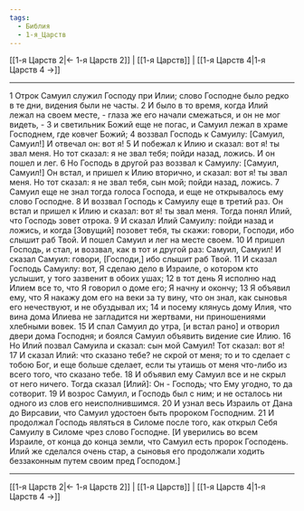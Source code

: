 ```yaml
---
tags:
  - Библия
  - 1-я_Царств
---
```

[[1-я Царств 2|← 1-я Царств 2]] | [[1-я Царств]] | [[1-я Царств 4|1-я Царств 4 →]]

---
1 Отрок Самуил служил Господу при Илии; слово Господне было редко в те дни, видения были не часты.
2 И было в то время, когда Илий лежал на своем месте, - глаза же его начали смежаться, и он не мог видеть, -
3 и светильник Божий еще не погас, и Самуил лежал в храме Господнем, где ковчег Божий;
4 воззвал Господь к Самуилу: [Самуил, Самуил!] И отвечал он: вот я!
5 И побежал к Илию и сказал: вот я! ты звал меня. Но тот сказал: я не звал тебя; пойди назад, ложись. И он пошел и лег.
6 Но Господь в другой раз воззвал к Самуилу: [Самуил, Самуил!] Он встал, и пришел к Илию вторично, и сказал: вот я! ты звал меня. Но тот сказал: я не звал тебя, сын мой; пойди назад, ложись.
7 Самуил еще не знал тогда голоса Господа, и еще не открывалось ему слово Господне.
8 И воззвал Господь к Самуилу еще в третий раз. Он встал и пришел к Илию и сказал: вот я! ты звал меня. Тогда понял Илий, что Господь зовет отрока.
9 И сказал Илий Самуилу: пойди назад и ложись, и когда [Зовущий] позовет тебя, ты скажи: говори, Господи, ибо слышит раб Твой. И пошел Самуил и лег на месте своем.
10 И пришел Господь, и стал, и воззвал, как в тот и другой раз: Самуил, Самуил! И сказал Самуил: говори, [Господи,] ибо слышит раб Твой.
11 И сказал Господь Самуилу: вот, Я сделаю дело в Израиле, о котором кто услышит, у того зазвенит в обоих ушах;
12 в тот день Я исполню над Илием все то, что Я говорил о доме его; Я начну и окончу;
13 Я объявил ему, что Я накажу дом его на веки за ту вину, что он знал, как сыновья его нечествуют, и не обуздывал их;
14 и посему клянусь дому Илия, что вина дома Илиева не загладится ни жертвами, ни приношениями хлебными вовек.
15 И спал Самуил до утра, [и встал рано] и отворил двери дома Господня; и боялся Самуил объявить видение сие Илию.
16 Но Илий позвал Самуила и сказал: сын мой Самуил! Тот сказал: вот я!
17 И сказал Илий: что сказано тебе? не скрой от меня; то и то сделает с тобою Бог, и еще больше сделает, если ты утаишь от меня что-либо из всего того, что сказано тебе.
18 И объявил ему Самуил все и не скрыл от него ничего. Тогда сказал [Илий]: Он - Господь; что Ему угодно, то да сотворит.
19 И возрос Самуил, и Господь был с ним; и не осталось ни одного из слов его неисполнившимся.
20 И узнал весь Израиль от Дана до Вирсавии, что Самуил удостоен быть пророком Господним.
21 И продолжал Господь являться в Силоме после того, как открыл Себя Самуилу в Силоме чрез слово Господне. [И уверились во всем Израиле, от конца до конца земли, что Самуил есть пророк Господень. Илий же сделался очень стар, а сыновья его продолжали ходить беззаконным путем своим пред Господом.]

---
[[1-я Царств 2|← 1-я Царств 2]] | [[1-я Царств]] | [[1-я Царств 4|1-я Царств 4 →]]